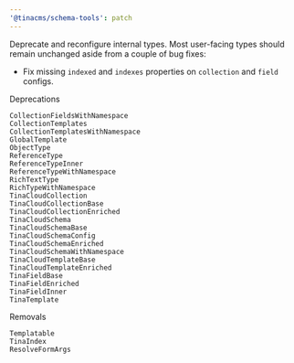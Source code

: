 ```yaml
---
'@tinacms/schema-tools': patch
---
```


Deprecate and reconfigure internal types. Most user-facing types should remain unchanged aside from a couple of bug fixes:

- Fix missing `indexed` and `indexes` properties on `collection` and `field` configs.

Deprecations

```
CollectionFieldsWithNamespace
CollectionTemplates
CollectionTemplatesWithNamespace
GlobalTemplate
ObjectType
ReferenceType
ReferenceTypeInner
ReferenceTypeWithNamespace
RichTextType
RichTypeWithNamespace
TinaCloudCollection
TinaCloudCollectionBase
TinaCloudCollectionEnriched
TinaCloudSchema
TinaCloudSchemaBase
TinaCloudSchemaConfig
TinaCloudSchemaEnriched
TinaCloudSchemaWithNamespace
TinaCloudTemplateBase
TinaCloudTemplateEnriched
TinaFieldBase
TinaFieldEnriched
TinaFieldInner
TinaTemplate
```

Removals

```
Templatable
TinaIndex
ResolveFormArgs
```
